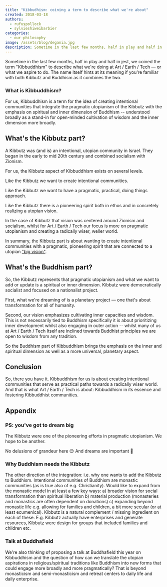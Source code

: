 ```yaml
---
title: "Kibbudhism: coining a term to describe what we're about"
created: 2018-03-18
authors:
  - rufuspollock
  - sylvieshiweibarbier
categories:
  - our-philosophy
image: /assets/blog/degania.jpg
description: Sometime in the last few months, half in play and half in jest, we coined the term "Kibbuddhism" to describe what we're doing at Art Earth Tech — or what we aspire to do. The name itself hints at its meaning if you're familiar with both Kibbutz and Buddhism as it combines the two.
---
```


Sometime in the last few months, half in play and half in jest, we coined the term "Kibbuddhism" to describe what we're doing at Art / Earth / Tech — or what we aspire to do. The name itself hints at its meaning if you're familiar with both Kibbutz and Buddhism as it combines the two.

### What is Kibbuddhism?

For us, Kibbuddhism is a term for the idea of creating intentional communities that integrate the pragmatic utopianism of the Kibbutz with the emphasis on spiritual and inner dimension of Buddhism -- understood broadly as a stand-in for open-minded cultivation of wisdom and the inner dimension more broadly.

## What's the Kibbutz part?

A Kibbutz was (and is) an intentional, utopian community in Israel. They began in the early to mid 20th century and combined socialism with Zionism.

For us, the Kibbutz aspect of Kibbuddhism exists on several levels.

Like the Kibbutz we want to create intentional communities.

Like the Kibbutz we want to have a pragmatic, practical, doing things approach.

Like the Kibbutz there is a pioneering spirit both in ethos and in concretely realizing a utopian vision.

In the case of Kibbutz that vision was centered around Zionism and socialism, whilst for Art / Earth / Tech our focus is more on pragmatic utopianism and creating a radically wiser, weller world.

In summary, the Kibbutz part is about wanting to create intentional communities with a pragmatic, pioneering spirit that are connected to a utopian ["big vision"](/big-vision/).

## What's the Buddhism part?

So, the Kibbutz represents that pragmatic utopianism and what we want to add or update is a spiritual or inner dimension. Kibbutz were democratically socialist and focused on a nationalist project.

First, what we're dreaming of is a planetary project — one that's about transformation for all of humanity.

Second, our vision emphasizes cultivating inner capacities and wisdom. This is not necessarily tied to Buddhism specifically it is about prioritizing inner development whilst also engaging in outer action -- whilst many of us at Art / Earth / Tech Itself are inclined towards Buddhist principles we are open to wisdom from any tradition. 

So the Buddhism part of Kibbuddhism brings the emphasis on the inner and spiritual dimension as well as a more universal, planetary aspect.

## Conclusion

So, there you have it. Kibbuddhism for us is about creating intentional communities that serve as practical paths towards a radically wiser world. And that is what Art / Earth / Tech is about: Kibbuddhism in its essence and fostering Kibbuddhist communities.

## Appendix
### PS: you've got to dream big

The Kibbutz were one of the pioneering efforts in pragmatic utopianism. We hope to be another.

No delusions of grandeur here 😉 And dreams are important 🙂

### Why Buddhism needs the Kibbutz

The other direction of the integration: i.e. why one wants to add the Kibbutz to Buddhism. Intentional communities of Buddhism are monastic communities (as is true also of e.g. Christianity). Would like to expand from the monastic model in at least a few key ways: a) broader vision for social transformation than spiritual liberation b) material production (monasteries and monastics are often dependent on donations) c) expanding beyond monastic life e.g. allowing for families and children, a bit more secular (or at least ecumenical). Kibbutz is a natural complement / missing ingredient on each of these. E.g. Kibbutz actually have enterprises and generate resources, Kibbutz were design for groups that included families and children etc.

### Talk at Buddhafield

We're also thinking of proposing a talk at Buddhafield this year on Kibbuddhism and the question of how can we translate the utopian aspirations in religious/spiritual traditions like Buddhism into new forms that could engage more broadly and more pragmatically? That is beyond monasticism and semi-monasticism and retreat centers to daily life and daily enterprise.